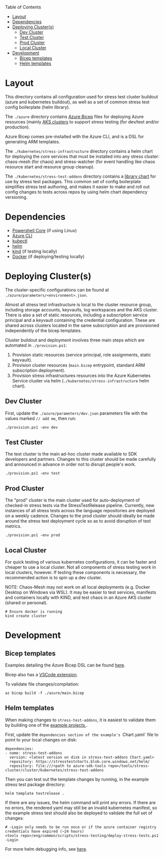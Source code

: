 Table of Contents

* [Layout](#layout)
* [Dependencies](#dependencies)
* [Deploying Cluster(s)](#deploying-clusters)
   * [Dev Cluster](#dev-cluster)
   * [Test Cluster](#test-cluster)
   * [Prod Cluster](#prod-cluster)
   * [Local Cluster](#local-cluster)
* [Development](#development)
   * [Bicep templates](#bicep-templates)
   * [Helm templates](#helm-templates)


# Layout

This directory contains all configuration used for stress test cluster buildout (azure and kubernetes buildout), as well
as a set of common stress test config boilerplate (helm library).

The `./azure` directory contains [Azure Bicep](https://docs.microsoft.com/en-us/azure/azure-resource-manager/bicep/overview)
files for deploying Azure resources (mainly [AKS clusters](https://azure.microsoft.com/en-us/services/kubernetes-service/)
to support stress testing (for dev/test and/or production).

Azure Bicep comes pre-installed with the Azure CLI, and is a DSL for generating ARM templates.

The `./kubernetes/stress-infrastructure` directory contains a helm chart for deploying the core services
that must be installed into any stress cluster: chaos-mesh (for chaos) and stress-watcher (for event handling like chaos
resource start and resource group cleanup).

The `./kubernetes/stress-test-addons` directory contains a [library chart](https://helm.sh/docs/topics/library_charts/)
for use by stress test packages. This common set of config boilerplate simplifies stress test authoring, and makes it
easier to make and roll out config changes to tests across repos by using helm chart dependency versioning.


# Dependencies

- [Powershell Core](https://docs.microsoft.com/en-us/powershell/scripting/install/installing-powershell-core-on-linux?view=powershell-7.1#ubuntu-2004) (if using Linux)
- [Azure CLI](https://docs.microsoft.com/en-us/cli/azure/install-azure-cli)
- [kubectl](https://kubernetes.io/docs/tasks/tools/#kubectl)
- [helm](https://helm.sh)
- [kind](https://github.com/kubernetes-sigs/kind/releases) (if testing locally)
- [Docker](https://docs.docker.com/get-docker/) (if deploying/testing locally)


# Deploying Cluster(s)

The cluster-specific configurations can be found at `./azure/parameters/<environment>.json`.

Almost all stress test infrastructure is local to the cluster resource group, including storage accounts, keyvaults,
log workspaces and the AKS cluster. There is also a set of static resources, including a subscription service principal
and a keyvault containing the credential configuration. These are shared across clusters located in the same subscription
and are provisioned independently of the bicep templates.

Cluster buildout and deployment involves three main steps which are automated in `./provision.ps1`:

1. Provision static resources (service principal, role assignments, static keyvault).
1. Provision cluster resources (`main.bicep` entrypoint, standard ARM subscription deployment).
1. Provision stress infrastructures resources into the Azure Kubernetes Service cluster via helm
   (`./kubernetes/stress-infrastructure` helm chart).

## Dev Cluster

First, update the `./azure/parameters/dev.json` parameters file with the values marked `// add me`, then run:

```
./provision.ps1 -env dev
```

## Test Cluster

The test cluster is the main ad-hoc cluster made available to SDK developers and partners. Changes to this cluster
should be made carefully and announced in advance in order not to disrupt people's work.

```
./provision.ps1 -env test
```

## Prod Cluster

The "prod" cluster is the main cluster used for auto-deployment of checked-in stress tests via the StressTestRelease pipeline.
Currently, new instances of all stress tests across the language repositories are deployed on a weekly cadence.
Changes to the prod cluster should ideally be made around the stress test deployment cycle so as to avoid disruption
of test metrics.

```
./provision.ps1 -env prod
```

## Local Cluster

For quick testing of various kubernetes configurations, it can be faster and cheaper to use a local cluster.
Not all components of stress testing work in local clusters, however. If testing these components is necessary, the
recommended action is to spin up a dev cluster.

NOTE: Chaos-Mesh may not work on all local deployments (e.g. Docker Desktop on Windows via WSL).
It may be easier to test services, manifests and containers locally with KIND, and test chaos
in an Azure AKS cluster (shared or personal).

```
# Ensure docker is running
kind create cluster
```


# Development

## Bicep templates

Examples detailing the Azure Bicep DSL can be found [here](https://github.com/Azure/bicep/tree/main/docs/examples).

Bicep also has a [VSCode extension](https://marketplace.visualstudio.com/items?itemName=ms-azuretools.vscode-bicep).

To validate file changes/compilation:

```
az bicep build -f ./azure/main.bicep
```

## Helm templates

When making changes to `stress-test-addons`, it is easiest to validate them by building one of the [example projects
](https://github.com/Azure/azure-sdk-tools/tree/main/tools/stress-cluster/chaos/examples).

First, update the `dependencies section of the example's `Chart.yaml` file to point to your local changes on disk:

```
dependencies:
- name: stress-test-addons
  version: <latest version on disk in stress-test-addons Chart.yaml>
  repository: https://stresstestcharts.blob.core.windows.net/helm/
  repository: file:///<path to azure-sdk-tools repo>/tools/stress-cluster/cluster/kubernetes/stress-test-addons
```

Then you can test out the template changes by running, in the example stress test package directory:

```
helm template testrelease .
```

If there are any issues, the helm command will print any errors. If there are no errors, the rendered yaml
may still be an invalid kubernetes manifest, so the example stress test should also be deployed to validate
the full set of changes:

```
# -Login only needs to be run once or if the azure container registry credentials have expired (~24 hours)
<tools repo>/eng/common/scripts/stress-testing/deploy-stress-tests.ps1 -Login
```

For more helm debugging info, see [here](https://helm.sh/docs/chart_template_guide/debugging/).
